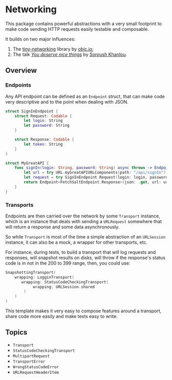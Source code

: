 # Networking

This package contains powerful abstractions with a very small footprint to make
code sending HTTP requests easily testable and composable.

It builds on two major influences:

1. The [tiny-networking](https://github.com/objcio/tiny-networking) library by
   [objc.io](https://www.objc.io/);
1. The talk
   [_You deserve nice things_](https://www.youtube.com/watch?v=CTZOjl6_NuY) by
   [Soroush Khanlou](https://www.khanlou.com/).

## Overview

### Endpoints

Any API endpoint can be defined as an `Endpoint` struct, that can make code very
descriptive and to the point when dealing with JSON.

```swift
struct SignInEndpoint {
    struct Request: Codable {
        let login: String
        let password: String
    }

    struct Response: Codable {
        let token: String
    }
}

struct MyGreatAPI {
    func signIn(login: String, password: String) async throws -> Endpoint<SignInEndpoint.Response> {
        let url = try URL.myGreatAPIURLComponents(path: "/api/signIn")
        let request = try SignInEndpoint.Request(login: login, password: password)
        return Endpoint<FetchSaltEndpoint.Response>(json: .get, url: url, body: body)
    }
}
```

### Transports

Endpoints are then carried over the network by some `Transport` instance, which
is an instance that deals with sending a `URLRequest` somewhere that will return
a response and some data asynchronously.

So while `Transport` is most of the time a simple abstraction of an `URLSession`
instance, it can also be a mock, a wrapper for other transports, etc.

For instance, during tests, to build a transport that will log requests and
responses, will snapshot results on disks, will throw if the response's status
code is in not in the 200 to 399 range, then, you could use:

```swift
SnapshottingTransport(
    wrapping: LogginTransport(
       wrapping: StatusCodeCheckingTransport(
            wrapping: URLSession.shared
        )
    )
)
```

This template makes it very easy to compose features around a transport, share
code more easily and make tests easy to write.

## Topics

- ``Transport``
- ``StatusCodeCheckingTransport``
- ``MultipartRequest``
- ``TransportError``
- ``WrongStatusCodeError``
- ``URLRequestHeaderItem``
